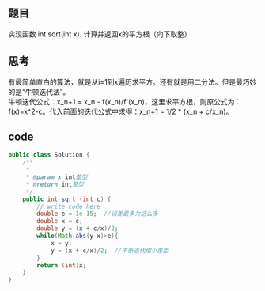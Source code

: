 ## 题目
实现函数 int sqrt(int x).
计算并返回x的平方根（向下取整）

## 思考
有最简单直白的算法，就是从i=1到x遍历求平方。还有就是用二分法。但是最巧妙的是“牛顿迭代法”。<br/>
牛顿迭代公式：x_n+1 = x_n - f(x_n)/f'(x_n)，这里求平方根，则原公式为：f(x)=x^2-c。代入前面的迭代公式中求得：x_n+1 = 1/2 * (x_n + c/x_n)。

## code
```java
public class Solution {
    /**
     * 
     * @param x int整型 
     * @return int整型
     */
    public int sqrt (int c) {
        // write code here
        double e = 1e-15;  //误差最多为这么多
        double x = c;
        double y = (x + c/x)/2;
        while(Math.abs(y-x)>e){
            x = y;
            y = (x + c/x)/2;  //不断迭代缩小差距
        }
        return (int)x;
    }
}
```